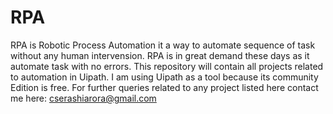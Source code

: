 # RPA
RPA is Robotic Process Automation it a way to automate sequence of task without any human intervension. RPA is in great demand these days as it automate task with no errors.
This repository will contain all projects related to automation in Uipath. I am using Uipath as a tool because its community Edition is free.
For further queries related to any project listed here contact me here: cserashiarora@gmail.com
